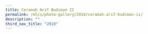 ```yaml
---
title: Ceramah Arif Budiman II
permalink: /mlcs/photo-gallery/2010/ceramah-arif-budiman-ii/
description: ""
third_nav_title: "2010"
---
```

